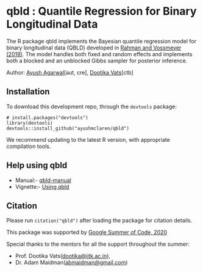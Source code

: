 # qbld : Quantile Regression for Binary Longitudinal Data
The R package qbld implements the Bayesian quantile regression model for binary longitudinal data (QBLD) developed in [Rahman and Vossmeyer (2019)](https://arxiv.org/abs/1909.05560). The model handles both fixed and random effects and implements both a blocked and an unblocked Gibbs sampler for posterior inference.

Author: [Ayush Agarwal](https://www.linkedin.com/in/ayushmclaren/)\[aut, cre\], [Dootika Vats](http://home.iitk.ac.in/~dootika/)\[ctb\]

## Installation
To download this development repo,  through the `devtools` package:

```{r}
# install.packages("devtools")
library(devtools)
devtools::install_github("ayushmclaren/qbld")
```
We recommend updating to the latest R version, with appropriate compilation tools.

## Help using qbld
* Manual:- [qbld-manual](https://github.com/ayushmclaren/ExplainIt/blob/master/qbld-manual.pdf)  
* Vignette:- [Using qbld](https://github.com/ayushmclaren/ExplainIt/blob/master/Using%20qbld.pdf)  

## Citation
Please run `citation("qbld")` after loading the package for citation details.

This package was supported by [Google Summer of Code, 2020](https://summerofcode.withgoogle.com/projects/#6628115486343168)

Special thanks to the mentors for all the support throughout the summer:

* Prof. Dootika Vats(dootika@iitk.ac.in),     
* Dr. Adam Maidman(abmaidman@gmail.com)  
